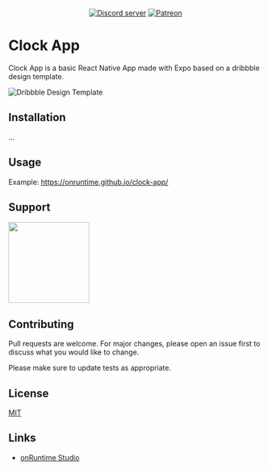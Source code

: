 <div align="center">
  <br />
  <p>
    <a href="https://discord.gg/PzRK74"><img src="https://discordapp.com/api/guilds/706902551647354920/embed.png" alt="Discord server" ></a>
    <a href="https://www.patreon.com/onruntime"><img src="https://img.shields.io/badge/donate-patreon-F96854" alt="Patreon" /></a>
  </p>
</div>

# Clock App

Clock App is a basic React Native App made with Expo based on a dribbble design template.

![Dribbble Design Template](https://cdn.dribbble.com/users/3411015/screenshots/11164774/media/3dc94c3cae112e343c629a4244150d0c.png)

## Installation

...

## Usage

Example: https://onruntime.github.io/clock-app/

## Support

<a href="https://www.patreon.com/onruntime">
	<img src="https://c5.patreon.com/external/logo/become_a_patron_button@2x.png" width="160">
</a>

## Contributing
Pull requests are welcome. For major changes, please open an issue first to discuss what you would like to change.

Please make sure to update tests as appropriate.

## License
[MIT](LICENSE)

## Links

* [onRuntime Studio](https://onruntime.com)
